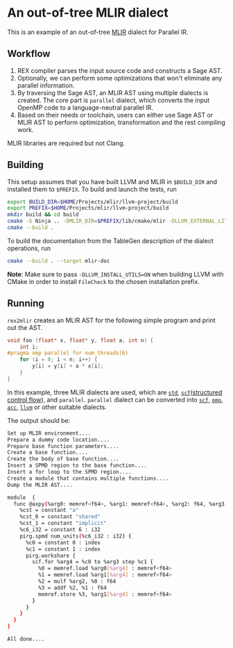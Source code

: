# An out-of-tree MLIR dialect

This is an example of an out-of-tree [MLIR](https://mlir.llvm.org/) dialect for Parallel IR.

## Workflow

1. REX compiler parses the input source code and constructs a Sage AST.
2. Optionally, we can perform some optimizations that won't eliminate any parallel information.
3. By traversing the Sage AST, an MLIR AST using multiple dialects is created. The core part is `parallel` dialect, which converts the input OpenMP code to a language-neutral parallel IR.
5. Based on their needs or toolchain, users can either use Sage AST or MLIR AST to perform optimization, transformation and the rest compiling work.

MLIR libraries are required but not Clang.

## Building

This setup assumes that you have built LLVM and MLIR in `$BUILD_DIR` and installed them to `$PREFIX`. To build and launch the tests, run
```bash
export BUILD_DIR=$HOME/Projects/mlir/llvm-project/build
export PREFIX=$HOME/Projects/mlir/llvm-project/build
mkdir build && cd build
cmake -G Ninja .. -DMLIR_DIR=$PREFIX/lib/cmake/mlir -DLLVM_EXTERNAL_LIT=$BUILD_DIR/bin/llvm-lit
cmake --build .
```
To build the documentation from the TableGen description of the dialect operations, run
```bash
cmake --build . --target mlir-doc
```
**Note**: Make sure to pass `-DLLVM_INSTALL_UTILS=ON` when building LLVM with CMake in order to install `FileCheck` to the chosen installation prefix.

## Running

`rex2mlir` creates an MLIR AST for the following simple program and print out the AST.

```c
void foo (float* x, float* y, float a, int n) {
    int i;
#pragma omp parallel for num_threads(6)
    for (i = 0; i < n; i++) {
        y[i] = y[i] + a * x[i];
    }
}
```

In this example, three MLIR dialects are used, which are [`std`](https://mlir.llvm.org/docs/Dialects/Standard/), [`scf`](https://mlir.llvm.org/docs/Dialects/SCFDialect/)([structured control flow](https://llvm.discourse.group/t/rfc-rename-loopops-dialect-to-scf-structured-control-flow/872)), and `parallel`.
`parallel` dialect can be converted into [`scf`](https://mlir.llvm.org/docs/Dialects/SCFDialect/), [`omp`](https://mlir.llvm.org/docs/Dialects/OpenMPDialect/), [`acc`](https://mlir.llvm.org/docs/Dialects/OpenACCDialect/), [`llvm`](https://mlir.llvm.org/docs/Dialects/LLVM/) or other suitable dialects.

The output should be:

```bash
Set up MLIR environment....
Prepare a dummy code location....
Prepare base function parameters....
Create a base function....
Create the body of base function....
Insert a SPMD region to the base function....
Insert a for loop to the SPMD region....
Create a module that contains multiple functions....
Dump the MLIR AST....

module  {
  func @axpy(%arg0: memref<f64>, %arg1: memref<f64>, %arg2: f64, %arg3: i32) {
    %cst = constant "a"
    %cst_0 = constant "shared"
    %cst_1 = constant "implicit"
    %c6_i32 = constant 6 : i32
    pirg.spmd num_units(%c6_i32 : i32) {
      %c0 = constant 0 : index
      %c1 = constant 1 : index
      pirg.workshare {
        scf.for %arg4 = %c0 to %arg3 step %c1 {
          %0 = memref.load %arg0[%arg4] : memref<f64>
          %1 = memref.load %arg1[%arg4] : memref<f64>
          %2 = mulf %arg2, %0 : f64
          %3 = addf %2, %1 : f64
          memref.store %3, %arg1[%arg4] : memref<f64>
        }
      }
    }
  }
}

All done....
```
